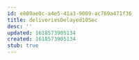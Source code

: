```yaml
---
id: e809ae0c-a4e5-41a3-9009-ac769a471f36
title: deliveriesDelayed10Sec
desc: ''
updated: 1618573905134
created: 1618573905134
stub: true
---
```


